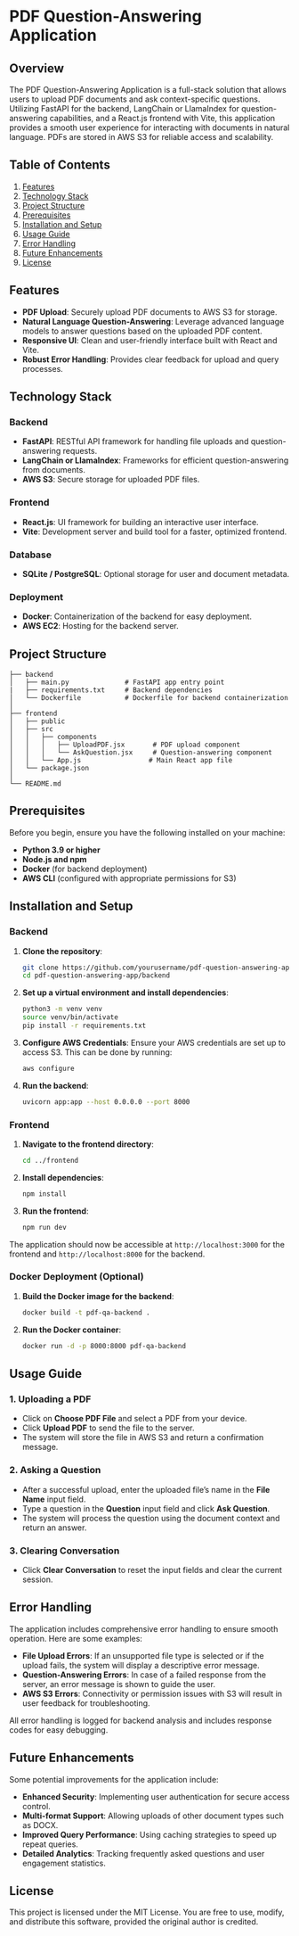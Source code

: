 # PDF Question-Answering Application

## Overview

The PDF Question-Answering Application is a full-stack solution that allows users to upload PDF documents and ask context-specific questions. Utilizing FastAPI for the backend, LangChain or LlamaIndex for question-answering capabilities, and a React.js frontend with Vite, this application provides a smooth user experience for interacting with documents in natural language. PDFs are stored in AWS S3 for reliable access and scalability.

## Table of Contents

1. [Features](#features)
2. [Technology Stack](#technology-stack)
3. [Project Structure](#project-structure)
4. [Prerequisites](#prerequisites)
5. [Installation and Setup](#installation-and-setup)
6. [Usage Guide](#usage-guide)
7. [Error Handling](#error-handling)
8. [Future Enhancements](#future-enhancements)
9. [License](#license)

## Features

- **PDF Upload**: Securely upload PDF documents to AWS S3 for storage.
- **Natural Language Question-Answering**: Leverage advanced language models to answer questions based on the uploaded PDF content.
- **Responsive UI**: Clean and user-friendly interface built with React and Vite.
- **Robust Error Handling**: Provides clear feedback for upload and query processes.

## Technology Stack

### Backend
- **FastAPI**: RESTful API framework for handling file uploads and question-answering requests.
- **LangChain or LlamaIndex**: Frameworks for efficient question-answering from documents.
- **AWS S3**: Secure storage for uploaded PDF files.

### Frontend
- **React.js**: UI framework for building an interactive user interface.
- **Vite**: Development server and build tool for a faster, optimized frontend.

### Database
- **SQLite / PostgreSQL**: Optional storage for user and document metadata.

### Deployment
- **Docker**: Containerization of the backend for easy deployment.
- **AWS EC2**: Hosting for the backend server.
  
## Project Structure

```
├── backend
│   ├── main.py              # FastAPI app entry point
|   ├── requirements.txt     # Backend dependencies
│   └── Dockerfile           # Dockerfile for backend containerization
│
├── frontend
│   ├── public
│   ├── src
│   │   ├── components
│   │   │   ├── UploadPDF.jsx       # PDF upload component
│   │   │   └── AskQuestion.jsx     # Question-answering component
│   │   └── App.js                 # Main React app file
│   └── package.json
│
└── README.md
```

## Prerequisites

Before you begin, ensure you have the following installed on your machine:

- **Python 3.9 or higher**
- **Node.js and npm**
- **Docker** (for backend deployment)
- **AWS CLI** (configured with appropriate permissions for S3)

## Installation and Setup

### Backend

1. **Clone the repository**:
    ```bash
    git clone https://github.com/yourusername/pdf-question-answering-app.git
    cd pdf-question-answering-app/backend
    ```

2. **Set up a virtual environment and install dependencies**:
    ```bash
    python3 -m venv venv
    source venv/bin/activate
    pip install -r requirements.txt
    ```

3. **Configure AWS Credentials**:
   Ensure your AWS credentials are set up to access S3. This can be done by running:
    ```bash
    aws configure
    ```

4. **Run the backend**:
    ```bash
    uvicorn app:app --host 0.0.0.0 --port 8000
    ```

### Frontend

1. **Navigate to the frontend directory**:
    ```bash
    cd ../frontend
    ```

2. **Install dependencies**:
    ```bash
    npm install
    ```

3. **Run the frontend**:
    ```bash
    npm run dev
    ```

The application should now be accessible at `http://localhost:3000` for the frontend and `http://localhost:8000` for the backend.

### Docker Deployment (Optional)

1. **Build the Docker image for the backend**:
    ```bash
    docker build -t pdf-qa-backend .
    ```

2. **Run the Docker container**:
    ```bash
    docker run -d -p 8000:8000 pdf-qa-backend
    ```

## Usage Guide

### 1. Uploading a PDF
   - Click on **Choose PDF File** and select a PDF from your device.
   - Click **Upload PDF** to send the file to the server. 
   - The system will store the file in AWS S3 and return a confirmation message.

### 2. Asking a Question
   - After a successful upload, enter the uploaded file’s name in the **File Name** input field.
   - Type a question in the **Question** input field and click **Ask Question**.
   - The system will process the question using the document context and return an answer.

### 3. Clearing Conversation
   - Click **Clear Conversation** to reset the input fields and clear the current session.

## Error Handling

The application includes comprehensive error handling to ensure smooth operation. Here are some examples:

- **File Upload Errors**: If an unsupported file type is selected or if the upload fails, the system will display a descriptive error message.
- **Question-Answering Errors**: In case of a failed response from the server, an error message is shown to guide the user.
- **AWS S3 Errors**: Connectivity or permission issues with S3 will result in user feedback for troubleshooting.

All error handling is logged for backend analysis and includes response codes for easy debugging.

## Future Enhancements

Some potential improvements for the application include:

- **Enhanced Security**: Implementing user authentication for secure access control.
- **Multi-format Support**: Allowing uploads of other document types such as DOCX.
- **Improved Query Performance**: Using caching strategies to speed up repeat queries.
- **Detailed Analytics**: Tracking frequently asked questions and user engagement statistics.

## License

This project is licensed under the MIT License. You are free to use, modify, and distribute this software, provided the original author is credited.
